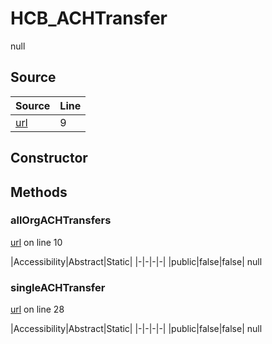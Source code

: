# HCB_ACHTransfer

null
## Source
|Source|Line|
|-|-|
|[url](https://github.com/devramsean0/hcb.js/blob/3a80272/src/api_endpoints/ACH_transfer.ts#L9)|9|
## Constructor
## Methods
### allOrgACHTransfers
[url](https://github.com/devramsean0/hcb.js/blob/3a80272/src/api_endpoints/ACH_transfer.ts#L10) on line 10  

|Accessibility|Abstract|Static|
|-|-|-|-|
|public|false|false|
null

### singleACHTransfer
[url](https://github.com/devramsean0/hcb.js/blob/3a80272/src/api_endpoints/ACH_transfer.ts#L28) on line 28  

|Accessibility|Abstract|Static|
|-|-|-|-|
|public|false|false|
null
